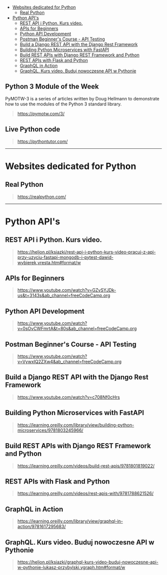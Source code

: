 <!-- TOC -->

- [Websites dedicated for Python](#websites-dedicated-for-python)
  - [Real Python](#real-python)
- [Python API's](#python-apis)
  - [REST API i Python. Kurs video.](#rest-api-i-python-kurs-video)
  - [APIs for Beginners](#apis-for-beginners)
  - [Python API Development](#python-api-development)
  - [Postman Beginner's Course - API Testing](#postman-beginners-course---api-testing)
  - [Build a Django REST API with the Django Rest Framework](#build-a-django-rest-api-with-the-django-rest-framework)
  - [Building Python Microservices with FastAPI](#building-python-microservices-with-fastapi)
  - [Build REST APIs with Django REST Framework and Python](#build-rest-apis-with-django-rest-framework-and-python)
  - [REST APIs with Flask and Python](#rest-apis-with-flask-and-python)
  - [GraphQL in Action](#graphql-in-action)
  - [GraphQL. Kurs video. Buduj nowoczesne API w Pythonie](#graphql-kurs-video-buduj-nowoczesne-api-w-pythonie)

<!-- /TOC -->
## Python 3 Module of the Week

PyMOTW-3 is a series of articles written by Doug Hellmann to demonstrate how to use the modules of the Python 3 standard library.

> https://pymotw.com/3/

## Live Python code

> https://pythontutor.com/

---

# Websites dedicated for Python

## Real Python

> https://realpython.com/


---

# Python API's

## REST API i Python. Kurs video.

> https://helion.pl/ksiazki/rest-api-i-python-kurs-video-pracuj-z-api-przy-uzyciu-fastapi-mongodb-i-pytest-dawid-wybierek,vresta.htm#format/w

## APIs for Beginners

> https://www.youtube.com/watch?v=GZvSYJDk-us&t=3143s&ab_channel=freeCodeCamp.org

## Python API Development

> https://www.youtube.com/watch?v=0sOvCWFmrtA&t=80s&ab_channel=freeCodeCamp.org

## Postman Beginner's Course - API Testing

> https://www.youtube.com/watch?v=VywxIQ2ZXw4&ab_channel=freeCodeCamp.org

## Build a Django REST API with the Django Rest Framework

> https://www.youtube.com/watch?v=c708Nf0cHrs

## Building Python Microservices with FastAPI

> https://learning.oreilly.com/library/view/building-python-microservices/9781803245966/

## Build REST APIs with Django REST Framework and Python

> https://learning.oreilly.com/videos/build-rest-apis/9781801819022/

## REST APIs with Flask and Python

> https://learning.oreilly.com/videos/rest-apis-with/9781788621526/

## GraphQL in Action

> https://learning.oreilly.com/library/view/graphql-in-action/9781617295683/

## GraphQL. Kurs video. Buduj nowoczesne API w Pythonie

> https://helion.pl/ksiazki/graphql-kurs-video-buduj-nowoczesne-api-w-pythonie-lukasz-przybylski,vgraph.htm#format/w
